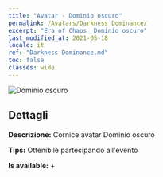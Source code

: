 ```yaml
---
title: "Avatar - Dominio oscuro"
permalink: /Avatars/Darkness Dominance/
excerpt: "Era of Chaos  Dominio oscuro"
last_modified_at: 2021-05-18
locale: it
ref: "Darkness Dominance.md"
toc: false
classes: wide
---
```

 ![Dominio oscuro](/images/a/avatarFrame_34.png)

## Dettagli

 **Descrizione:** Cornice avatar Dominio oscuro 

 **Tips:** Ottenibile partecipando all'evento 

 **Is available:**  + 

